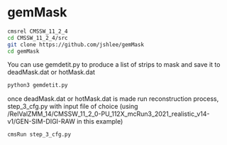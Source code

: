# gemMask
```bash
cmsrel CMSSW_11_2_4
cd CMSSW_11_2_4/src
git clone https://github.com/jshlee/gemMask
cd gemMask
```

You can use gemdetit.py to produce a list of strips to mask and save it to deadMask.dat or hotMask.dat
```bash
python3 gemdetit.py
```

once deadMask.dat or hotMask.dat is made run reconstruction process, step_3_cfg.py with input file of choice (using /RelValZMM_14/CMSSW_11_2_0-PU_112X_mcRun3_2021_realistic_v14-v1/GEN-SIM-DIGI-RAW in this example)
```bash
cmsRun step_3_cfg.py
```
